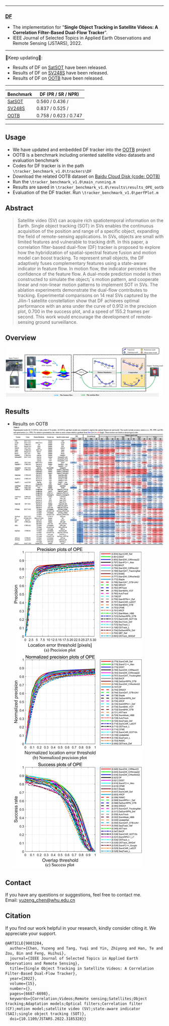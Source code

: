 --------------------------------------------------------------------------------------
### [**DF**](https://ieeexplore.ieee.org/document/9803284)

- The implementation for "**Single Object Tracking in Satellite Videos: A Correlation Filter-Based Dual-Flow Tracker**".
- IEEE Journal of Selected Topics in Applied Earth Observations and Remote Sensing (JSTARS), 2022.
--------------------------------------------------------------------------------------
:running:Keep updating:running::
- Results of DF on [SatSOT](https://ieeexplore.ieee.org/document/9672083) have been released.
- Results of DF on [SV248S](https://ieeexplore.ieee.org/document/9875020) have been released.
- Results of DF on [OOTB](https://www.sciencedirect.com/science/article/pii/S0924271624000856) have been released.
--------------------------------------------------------------------------------------
| Benchmark | DF (PR / SR / NPR)|
| ------------------------------ | ------------------- |
| [SatSOT](https://ieeexplore.ieee.org/document/9672083) |0.560 / 0.436 /|
| [SV248S](https://ieeexplore.ieee.org/document/9875020) |0.837 / 0.525 /|
| [OOTB](https://www.sciencedirect.com/science/article/pii/S0924271624000856) |0.758 / 0.623 / 0.747|

--------------------------------------------------------------------------------------

## Usage
- We have updated and embedded DF tracker into the [OOTB](https://github.com/YZCU/OOTB) project
- OOTB is a benchmark including oriented satellite video datasets and evaluation benchmark
- Codes for DF tracker is in the path `\tracker_benchmark_v1.0\trackers\DF`
- Download the related OOTB dataset on [Baidu Cloud Disk (code: OOTB)](https://pan.baidu.com/s/11hsA4pOliwA1FpOqNol93w)
- Run the `\tracker_benchmark_v1.0\main_running.m`
- Results are saved in `\tracker_benchmark_v1.0\results\results_OPE_ootb`
- Evaluation of the DF tracker. Run `\tracker_benchmark_v1.0\perfPlot.m`
## Abstract
>Satellite video (SV) can acquire rich spatiotemporal information on the Earth. Single object tracking (SOT) in SVs enables the continuous acquisition of the position and range of a specific object, expanding the field of remote-sensing applications. In SVs, objects are small with limited features and vulnerable to tracking drift. In this paper, a correlation filter-based dual-flow (DF) tracker is proposed to explore how the hybridization of spatial-spectral feature fusion and motion model can boost tracking. To represent small objects, the DF adaptively fuses complementary features using a state-aware indicator in feature flow. In motion flow, the indicator perceives the confidence of the feature flow. A dual-mode prediction model is then constructed to simulate the object¡¯s motion pattern, and cooperate linear and non-linear motion patterns to implement SOT in SVs. The ablation experiments demonstrate the dual-flow contributes to tracking. Experimental comparisons on 14 real SVs captured by the Jilin-1 satellite constellation show that DF achieves optimal performance with an area under the curve of 0.912 in the precision plot, 0.700 in the success plot, and a speed of 155.2 frames per second. This work would encourage the development of remote-sensing ground surveillance.

## Overview
 ![image](/fig/df.jpg)
## Results
- Results on OOTB
 ![image](/fig/overallresults.jpg)
 ![image](/fig/overallfigs.jpg)

## Contact
If you have any questions or suggestions, feel free to contact me.  
Email: yuzeng_chen@whu.edu.cn 

## Citation
If you find our work helpful in your research, kindly consider citing it. We appreciate your support.

```
@ARTICLE{9803284,
  author={Chen, Yuzeng and Tang, Yuqi and Yin, Zhiyong and Han, Te and Zou, Bin and Feng, Huihui},
  journal={IEEE Journal of Selected Topics in Applied Earth Observations and Remote Sensing}, 
  title={Single Object Tracking in Satellite Videos: A Correlation Filter-Based Dual-Flow Tracker}, 
  year={2022},
  volume={15},
  number={},
  pages={6687-6698},
  keywords={Correlation;Videos;Remote sensing;Satellites;Object tracking;Adaptation models;Optical filters;Correlation filter (CF);motion model;satellite video (SV);state-aware indicator (SAI);single object tracking (SOT)},
  doi={10.1109/JSTARS.2022.3185328}}
```
